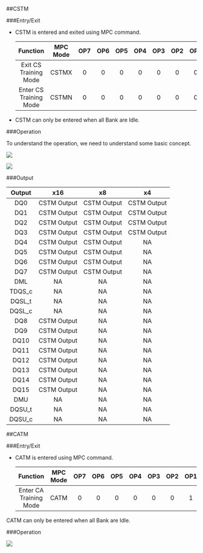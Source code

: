 ##CSTM

###Entry/Exit

* CSTM is entered and exited using MPC command.

    |  Function  |      MPC Mode      |OP7|OP6|OP5|OP4|OP3|OP2|OP1|OP0| 
    | :------: |:--------:| :-:| :-:|  :-:| :-:|  :-:| :-:|  :-:| :-:| 
    | Exit CS Training Mode | CSTMX |  0|0|0|0|0|0|0|0| 
    | Enter CS Training Mode | CSTMN |  0|0|0|0|0|0|0|1| 

* CSTM can only be entered when all Bank are Idle.

###Operation

To understand the operation, we need to understand some basic concept.

![](../images/commandbustraining/cstmsignals.drawio)

![](../images/commandbustraining/cstmlogic.drawio)

###Output

|Output|x16|x8|x4|
|:-:|:-:|:-:|:-:|
| DQ0 | CSTM Output | CSTM Output | CSTM Output |
| DQ1 | CSTM Output | CSTM Output | CSTM Output |
| DQ2 | CSTM Output | CSTM Output | CSTM Output |
| DQ3 | CSTM Output | CSTM Output | CSTM Output |
| DQ4 | CSTM Output | CSTM Output | NA |
| DQ5 | CSTM Output | CSTM Output | NA |
| DQ6 | CSTM Output | CSTM Output | NA |
| DQ7 | CSTM Output | CSTM Output | NA |
| DML | NA | NA | NA |
| TDQS_c | NA | NA | NA |
| DQSL_t | NA | NA | NA |
| DQSL_c | NA | NA | NA |
| DQ8 | CSTM Output | NA | NA |
| DQ9 | CSTM Output | NA | NA |
| DQ10 | CSTM Output | NA | NA |
| DQ11 | CSTM Output | NA | NA |
| DQ12 | CSTM Output | NA | NA |
| DQ13 | CSTM Output | NA | NA |
| DQ14 | CSTM Output | NA | NA |
| DQ15 | CSTM Output | NA | NA |
| DMU | NA | NA | NA |
| DQSU_t | NA | NA | NA |
| DQSU_c | NA | NA | NA |

##CATM

###Entry/Exit

* CATM is entered using MPC command.

    |  Function  |      MPC Mode      |OP7|OP6|OP5|OP4|OP3|OP2|OP1|OP0| 
    | :------: |:--------:| :-:| :-:|  :-:| :-:|  :-:| :-:|  :-:| :-:| 
    | Enter CA Training Mode | CATM |  0|0|0|0|0|0|1|1| 

CATM can only be entered when all Bank are Idle.

###Operation

![](../images/commandbustraining/catmsignals.drawio)